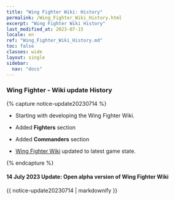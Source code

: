 ```yaml
---
title: "Wing Fighter Wiki: History"
permalink: /Wing_Fighter_Wiki_History.html
excerpt: "Wing Fighter Wiki History"
last_modified_at: 2023-07-15
locale: en
ref: "Wing_Fighter_Wiki_History.md"
toc: false
classes: wide
layout: single
sidebar:
  nav: "docs"
---
```


### Wing Fighter - Wiki update History


{% capture notice-update20230714 %}

* Starting with developing the Wing Fighter Wiki.

* Added **Fighters** section

* Added **Commanders** section

* [Wing Fighter Wiki](https://wing-fighter.github.io/) updated to latest game state.

{% endcapture %}

<div class="notice--danger">
  <h4 class="no_toc">14 July 2023 Update: Open alpha version of Wing Fighter Wiki</h4>
  {{ notice-update20230714 | markdownify }}
</div>
